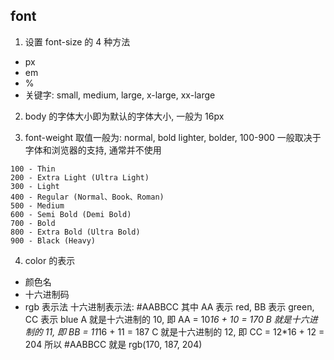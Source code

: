 ## font

1. 设置 font-size 的 4 种方法
- px
- em
- %
- 关键字: small, medium, large, x-large, xx-large

2. body 的字体大小即为默认的字体大小, 一般为 16px

3. font-weight 取值一般为: normal, bold
lighter, bolder, 100-900 一般取决于字体和浏览器的支持, 通常并不使用
```
100 - Thin
200 - Extra Light (Ultra Light)
300 - Light
400 - Regular (Normal、Book、Roman)
500 - Medium
600 - Semi Bold (Demi Bold)
700 - Bold
800 - Extra Bold (Ultra Bold)
900 - Black (Heavy)
```



4. color 的表示
- 颜色名
- 十六进制码
- rgb 表示法
十六进制表示法: #AABBCC
其中 AA 表示 red, BB 表示 green, CC 表示 blue
A 就是十六进制的 10, 即 AA = 10*16 + 10 = 170
B 就是十六进制的 11, 即 BB = 11*16 + 11 = 187
C 就是十六进制的 12, 即 CC = 12*16 + 12 = 204
所以 #AABBCC 就是 rgb(170, 187, 204)
